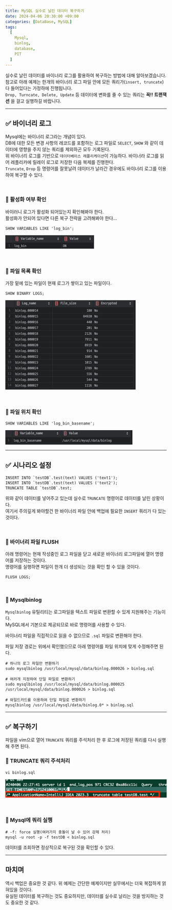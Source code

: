 ```yaml
---
title: MySQL 실수로 날린 데이터 복구하기
date: 2024-04-06 20:30:00 +09:00
categories: [DataBase, MySQL]
tags:
  [
    Mysql,
    binlog,
    database,
    PIT
  ]
---
```


실수로 날린 데이터를 바이너리 로그를 활용하여 복구하는 방법에 대해 알아보겠습니다.  
참고로 아래 예제는 한개의 바이너리 로그 파일 안에 모든 쿼리가(`insert, truncate`) 다 들어있다는 가정하에 진행됩니다.  
`Drop, Turncate, Delete, Update` 등 데이터에 변화를 줄 수 있는 쿼리는 **꼭!! 트랜잭션** 을 걸고 실행하길 바랍니다.

* * *

## ✅ 바이너리 로그
Mysql에는 바이너리 로그라는 개념이 있다.  
DB에 대한 모든 변경 사항의 레코드를 포함하는 로그 파일로 `SELECT`, `SHOW` 와 같이 데이터에 영향을 주지 않는 쿼리를 제외하곤 모두 기록된다.  
위 바이너리 로그를 기반으로 `데이터베이스 레플리케이션`이 가능하다. 바이너라 로그를 읽어 레플리카에 릴레이 로그로 저장한 다음 복제를 진행한다.  
`Truncate`, `Drop` 등 명령어를 잘못날려 데이터가 날라간 경우에도 바이너리 로그를 이용하여 복구할 수 있다.  

<br>

### 📌 활성화 여부 확인
바이러니 로그가 활성화 되어있는지 확인해봐야 한다.  
활성화가 안되어 있다면 다른 복구 전략을 고려해봐야 한다...
```text
SHOW VARIABLES LIKE 'log_bin';
```
![mysql-BinaryLog1.png](..%2F..%2Fassets%2Fimg%2FDatabase%2Fmysql-BinaryLog1.png)

<br>

### 📌 파일 목록 확인
가장 밑에 있는 파일이 현재 로그가 쌓이고 있는 파일이다.
```text
SHOW BINARY LOGS;
```
![mysql-BinaryLog2.png](..%2F..%2Fassets%2Fimg%2FDatabase%2Fmysql-BinaryLog2.png)

<br> 

### 📌 파일 위치 확인
```text
SHOW VARIABLES LIKE 'log_bin_basename';
```
![mysql-BinaryLog3.png](..%2F..%2Fassets%2Fimg%2FDatabase%2Fmysql-BinaryLog3.png)

* * *
## ✅ 시나리오 설정
```text
INSERT INTO `testDB`.test(text) VALUES ('text1');
INSERT INTO `testDB`.test(text) VALUES ('text2');
TRUNCATE TABLE `testDB`.test;
```
위와 같이 데이터를 넣어주고 있는데 실수로 `TRUNCATE` 명령어로 데이터를 날린 상황이다.  
여기서 주의깊게 봐야할건 한 바이너리 파일 안에 백업에 필요한 `INSERT` 쿼리가 다 있는 것이다.

<br> 

### 📌 바이너리 파일 FLUSH
아래 명령어는 현재 작성중인 로그 파일을 닫고 새로운 바이너리 로그파일에 열어 명령어를 저장하는 것이다.  
명령어를 실행하면 파일이 한개 더 생성되는 것을 확인 할 수 있을 것이다.
```text
FLUSH LOGS;
```

<br>

### 📌 Mysqlbinlog 
`Mysqlbinlog` 유틸리티는 로그파일을 텍스트 파일로 변환할 수 있게 지원해주는 기능이다.  
MySQL에서 기본으로 제공되므로 바로 명령어를 사용할 수 있다.

바이너리 파일을 직접적으로 읽을 수 없으므로  `.sql`  파일로 변환해야 한다.

파일 저장 경로는 위에서 확인했으므로 아래 명령어를 파일 위치에 맞게 수정해주면 된다.
```shell
# 하나의 로그 파일만 변환하기
sudo mysqlbinlog /usr/local/mysql/data/binlog.000026 > binlog.sql

# 여러개 지정하여 단일 파일로 변환하기
sudo mysqlbinlog /usr/local/mysql/data/binlog.000025 /usr/local/mysql/data/binlog.000026 > binlog.sql

# 와일드카드를 이용하여 단일 파일로 변환하기
mysqlbinlog /usr/local/mysql/data/binlog.0* > binlog.sql

```
* * *

## ✅ 복구하기

파일을 vim으로 열어 `TRUNCATE` 쿼리를 주석처리 한 후 로그에 저장된 쿼리를 다시 실행해 주면 된다.

### 📌 TRUNCATE 쿼리 주석처리

```shell
vi binlog.sql
```
![mysql-BinaryLog4.png](..%2F..%2Fassets%2Fimg%2FDatabase%2Fmysql-BinaryLog4.png)

<br>


### 📌 Mysql에 쿼리 실행

```shell
# -f: force 실행(여러가지 충돌이 날 수 있어 강제 처리)
mysql -u root -p -f testDB < binlog.sql
```

데이터를 조회하면 정상적으로 복구된 것을 확인할 수 있다.

* * *

## 마치며
역시 백업은 중요한 것 같다. 위 예제는 간단한 예제이지만 실무에서는 더욱 복잡하게 얽혀있을 것이다.  
유실된 데이터를 복구하는 것도 중요하지만, 데이터를 실수로 날리는 것을 방지하는 것도 중요한 것 같다.


